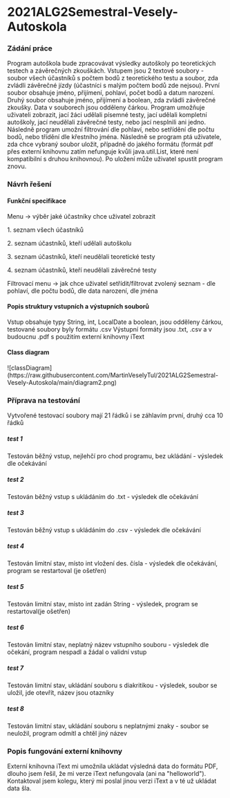 # 2021ALG2Semestral-Vesely-Autoskola
<h3> Zádání práce </h3>
Program autoškola bude zpracovávat výsledky autoškoly po teoretických testech a závěrečných zkouškách. Vstupem jsou 2 textové soubory - soubor všech účastníků s počtem bodů z teoretického testu a soubor, zda zvládli závěrečné jízdy (účastníci s malým počtem bodů zde nejsou). První soubor obsahuje jméno, přijímení, pohlaví, počet bodů a datum narození. Druhý soubor obsahuje jméno, přijímení a boolean, zda zvládli závěrečné zkoušky. Data v souborech jsou odděleny čárkou. 
Program umožňuje uživateli zobrazit, jací žáci udělali písemné testy, jací udělali kompletní autoškoly, jací neudělali závěrečné testy, nebo jací nesplnili ani jedno. Následně program umožní filtrování dle pohlaví, nebo setřídění dle počtu bodů, nebo třídění dle křestního jména. Následně se program ptá uživatele, zda chce vybraný soubor uložit, případně do jakého formátu (formát pdf přes externí knihovnu zatím nefunguje kvůli java.util.List, které není kompatibilní s druhou knihovnou). Po uložení může uživatel spustit program znovu.
<h3> Návrh řešení </h3>
<h4> Funkční specifikace </h4>
<p>Menu -> výběr jaké účastníky chce uživatel zobrazit</p>
<p>1. seznam všech účastníků </p>
<p>2. seznam účastníků, kteří udělali autoškolu</p>
<p>3. seznam účastníků, kteří neudělali teoretické testy</p>
<p>4. seznam účastníků, kteří neudělali závěrečné testy</p>
Filtrovací menu -> jak chce uživatel setřídit/filtrovat zvolený seznam
- dle pohlaví, dle počtu bodů, dle data narození, dle jména
<h4> Popis struktury vstupních a výstupních souborů </h4>
Vstup obsahuje typy String, int, LocalDate a boolean, jsou odděleny čárkou, testované soubory byly formátu .csv
Výstupní formáty jsou .txt, .csv a v budoucnu .pdf s použitím externí knihovny iText
<h4> Class diagram </h4>
![classDiagram](https://raw.githubusercontent.com/MartinVeselyTul/2021ALG2Semestral-Vesely-Autoskola/main/diagram2.png)
<h3> Příprava na testování </h3>
<p> Vytvořené testovací soubory mají 21 řádků i se záhlavím první, druhý cca 10 řádků</p>
<h5> test 1 </h5>
  <p> Testován běžný vstup, nejlehčí pro chod programu, bez ukládání - výsledek dle očekávání </p>
<h5> test 2 </h5>
  <p> Testován běžný vstup s ukládáním do .txt - výsledek dle očekávání </p>
<h5> test 3 </h5>
  <p> Testován běžný vstup s ukládáním do .csv - výsledek dle očekávání </p>
<h5> test 4 </h5>
  <p> Testován limitní stav, místo int vložení des. čísla - výsledek dle očekávání, program se restartoval (je ošetřen) </p>
<h5> test 5 </h5>
  <p> Testován limitní stav, místo int zadán String - výsledek, program se restartoval(je ošetřen) </p>
<h5> test 6 </h5>
  <p> Testován limitní stav, neplatný název vstupního souboru - výsledek dle očekání, program nespadl a žádal o validní vstup </p>
<h5> test 7 </h5>
  <p> Testován limitní stav, ukládání souboru s diakritikou - výsledek, soubor se uložil, jde otevřít, název jsou otazníky </p>
<h5> test 8 </h5>
  <p> Testován limitní stav, ukládání souboru s neplatnými znaky - soubor se neuložil, program odmítl a chtěl jiný název </p>
<h3> Popis fungování externí knihovny </h3>
Externí knihovna iText mi umožnila ukládat výsledná data do formátu PDF, dlouho jsem řešil, že mi verze iText nefungovala (ani na "helloworld"). Kontaktoval jsem kolegu, který mi poslal jinou verzi iText a v té už ukládat data šla. 
